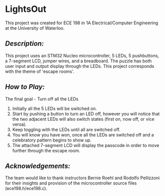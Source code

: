 # LightsOut

This project was created for ECE 198 in 1A Electrical/Computer Engineering at the University of Waterloo. 

## ***Description:*** 
This project uses an STM32 Nucleo microcontroller, 5 LEDs, 5 pushbuttons, a 7-segment LCD, jumper wires, and a breadboard. The puzzle has both user input and output display through the LEDs. This project corresponds with the theme of 'escape rooms'.

## ***How to Play:***
The final goal - Turn off all the LEDs
  1. Initially all the 5 LEDs will be switched on. 
  2. Start by pushing a button to turn an LED off, however you will notice that the two adjacent LEDs will also switch states (first on, now off, or vice versa).
  3. Keep toggling with the LEDs until all are switched off. 
  4. You will know you have won, once all the LEDs are switched off and a celebratory pattern begins to show up. 
  5. The attached 7-segment LCD will display the passcode in order to move further through the escape room.

## ***Acknowledgements:***
The team would like to thank instructors Bernie Roehl and Rodolfo Pellizzoni for their insights and provision of the microcontroller source files (ece198.h/ece198.c).
